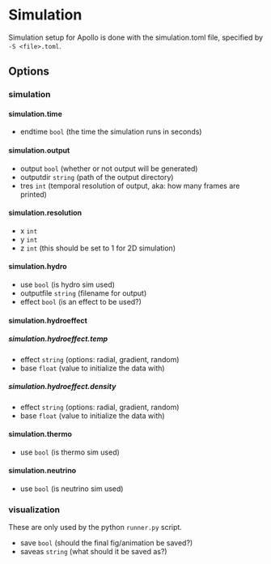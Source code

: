 # Simulation

Simulation setup for Apollo is done with the simulation.toml file, specified 
by `-S <file>.toml`.

## Options

### simulation

#### simulation.time
- endtime `bool` (the time the simulation runs in seconds)

#### simulation.output
- output `bool` (whether or not output will be generated)
- outputdir `string` (path of the output directory)
- tres `int` (temporal resolution of output, aka: how many frames are printed)

#### simulation.resolution
- x `int`
- y `int`
- z `int` (this should be set to 1 for 2D simulation)

#### simulation.hydro
- use `bool` (is hydro sim used)
- outputfile `string` (filename for output)
- effect `bool` (is an effect to be used?)

#### simulation.hydroeffect

##### simulation.hydroeffect.temp
- effect `string` (options: radial, gradient, random)
- base `float` (value to initialize the data with)

##### simulation.hydroeffect.density
- effect `string` (options: radial, gradient, random)
- base `float` (value to initialize the data with)

#### simulation.thermo
- use `bool` (is thermo sim used)

#### simulation.neutrino
- use `bool` (is neutrino sim used)

### visualization 
These are only used by the python `runner.py` script.
- save `bool` (should the final fig/animation be saved?)
- saveas `string` (what should it be saved as?)

